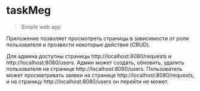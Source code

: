 # taskMeg
> Simple web app 

Приложение позволяет просмотреть страницы в зависимости от роли пользователя и прозвести некоторые действия (CRUD).

Для админа доступны страницы http://localhost:8080/requests и http://localhost:8080/users.  Админ может создать, обновить, удалить пользователя на странице http://localhost:8080/users. 
Пользователь может просматривать заявки на странице http://localhost:8080/requests, и на страницу http://localhost:8080/users он перейти не может.
